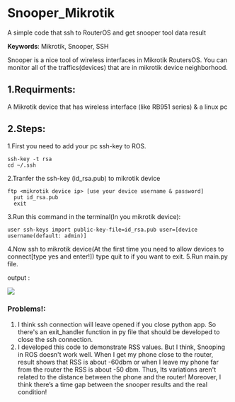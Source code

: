 # Snooper_Mikrotik
A simple code that ssh to RouterOS and get snooper tool data result

**Keywords**: Mikrotik, Snooper, SSH

Snooper is a nice tool of wireless interfaces in Mikrotik RoutersOS. You can monitor all of the traffics(devices) that are in mikrotik device neighborhood.

## 1\.Requirments:
  A Mikrotik device that has wireless interface (like RB951 series) & a linux pc

## 2\.Steps:
1.First you need to add your pc ssh-key to ROS.
```
ssh-key -t rsa
cd ~/.ssh
```
2.Tranfer the ssh-key (id_rsa.pub) to mikrotik device
```
ftp <mikrotik device ip> [use your device username & password]
  put id_rsa.pub
  exit
```  
3.Run this command in the terminal(In you mikrotik device):
```
user ssh-keys import public-key-file=id_rsa.pub user=[device username(default: admin)]
```
4.Now ssh to mikrotik device(At the first time you need to allow devices to connect[type yes and enter!])
  type quit to if you want to exit.
5.Run main.py file.

  output : 
  
  
  ![](https://github.com/hadi2f244/snooper_mikrotik/blob/master/output.png) 

### Problems!:
1. I think ssh connection will leave opened if you close python app. So there's an exit_handler function in py file that should be developed to close the ssh connection. 
2. I developed this code to demonstrate RSS values. But I think, Snooping in ROS doesn't work well. When I get my phone close to the router, result shows that RSS is about -60dbm or when I leave my phone far from the router the RSS is about -50 dbm. Thus, Its variations aren't related to the distance between the phone and the router! Moreover, I think there’s a time gap between the snooper results and the real condition!
